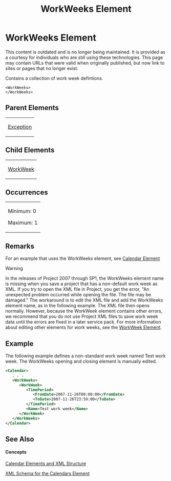 ﻿---
title: WorkWeeks Element
TOCTitle: WorkWeeks Element
ms:assetid: 4be76fb8-eb91-4f77-8447-4e2153e0e3d9
ms:mtpsurl: https://msdn.microsoft.com/en-us/library/Bb968496(v=office.12)
ms:contentKeyID: 13188188
ms.date: 05/05/2014
mtps_version: v=office.12
f1_keywords:
- WorkWeeks element
dev_langs:
- xml
---

# WorkWeeks Element

This content is outdated and is no longer being maintained. It is provided as a courtesy for individuals who are still using these technologies. This page may contain URLs that were valid when originally published, but now link to sites or pages that no longer exist.

Contains a collection of work week defintions.

    <WorkWeeks>
    </WorkWeeks>

## Parent Elements

<table>
<colgroup>
<col style="width: 100%" />
</colgroup>
<tbody>
<tr class="odd">
<td><p><a href="bb968492(v=office.12).md">Exception</a></p></td>
</tr>
</tbody>
</table>

## Child Elements

<table>
<colgroup>
<col style="width: 100%" />
</colgroup>
<tbody>
<tr class="odd">
<td><p><a href="bb968525(v=office.12).md">WorkWeek</a></p></td>
</tr>
</tbody>
</table>

## Occurrences

<table>
<colgroup>
<col style="width: 100%" />
</colgroup>
<tbody>
<tr class="odd">
<td><p>Minimum: 0</p>
<p>Maximum: 1</p></td>
</tr>
</tbody>
</table>

## Remarks

For an example that uses the WorkWeeks element, see [Calendar Element](bb968481\(v=office.12\).md)


> [!WARNING]
> In the releases of Project 2007 through SP1, the WorkWeeks element name is missing when you save a project that has a non-default work week as XML. If you try to open the XML file in Project, you get the error, "An unexpected problem occurred while opening the file. The file may be damaged." The workaround is to edit the XML file and add the WorkWeeks element name, as in the following example. The XML file then opens normally. However, because the WorkWeek element contains other errors, we recommend that you do not use Project XML files to save work week data until the errors are fixed in a later service pack. For more information about editing other elements for work weeks, see the <A href="bb968525(v=office.12).md">WorkWeek Element</A>.


## Example

The following example defines a non-standard work week named Test work week. The WorkWeeks opening and closing element is manually edited.

``` xml
<Calendar>
   . . .
   <WorkWeeks>
      <WorkWeek>
         <TimePeriod>
            <FromDate>2007-11-26T00:00:00</FromDate>
            <ToDate>2007-11-26T23:59:00</ToDate>
         </TimePeriod>
         <Name>Test work week</Name>
      </WorkWeek>
   </WorkWeeks>
</Calendar>
```

## See Also

#### Concepts

[Calendar Elements and XML Structure](bb968563\(v=office.12\).md)

[XML Schema for the Calendars Element](bb968557\(v=office.12\).md)

